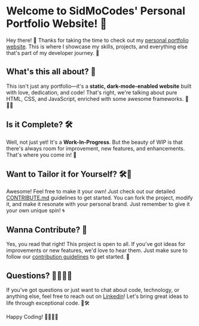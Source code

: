 # Welcome to SidMoCodes' Personal Portfolio Website! 🌟

Hey there! 👋 Thanks for taking the time to check out my [personal portfolio website](https://sidmocodes.github.io/). This is where I showcase my skills, projects, and everything else that's part of my developer journey. 🚀

## What's this all about? 🤔

This isn't just any portfolio—it's a **static, dark-mode-enabled website** built with love, dedication, and code! That's right, we're talking about pure HTML, CSS, and JavaScript, enriched with some awesome frameworks. 🌌👨‍💻

## Is it Complete? 🛠️

Well, not just yet! It's a **Work-In-Progress**. But the beauty of WIP is that there's always room for improvement, new features, and enhancements. That's where you come in! 🌈

## Want to Tailor it for Yourself? 🛠️🎨

Awesome! Feel free to make it your own! Just check out our detailed [CONTRIBUTE.md](https://github.com/sidmocodes/sidmocodes.github.io/blob/main/CONTRIBUTE.md) guidelines to get started. You can fork the project, modify it, and make it resonate with your personal brand. Just remember to give it your own unique spin! 🌀

## Wanna Contribute? 🤝

Yes, you read that right! This project is open to all. If you've got ideas for improvements or new features, we'd love to hear them. Just make sure to follow our [contribution guidelines](CONTRIBUTE.md) to get started. 🙌

## Questions? 🤷‍♀️🤷‍♂️

If you've got questions or just want to chat about code, technology, or anything else, feel free to reach out on [Linkedin](https://www.linkedin.com/in/ssmohanty)! Let's bring great ideas to life through exceptional code. 💖🛠️

Happy Coding! 👩‍💻👨‍💻
